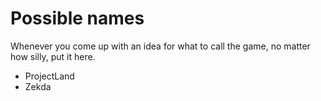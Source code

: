 # Possible names

Whenever you come up with an idea for what to call the game, no matter how silly, put it here.

* ProjectLand
* Zekda
